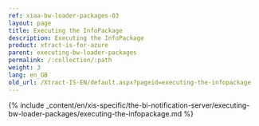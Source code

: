 ```yaml
---
ref: xiaa-bw-loader-packages-03
layout: page
title: Executing the InfoPackage
description: Executing the InfoPackage
product: xtract-is-for-azure
parent: executing-bw-loader-packages
permalink: /:collection/:path
weight: 3
lang: en_GB
old_url: /Xtract-IS-EN/default.aspx?pageid=executing-the-infopackage
---
```

{% include _content/en/xis-specific/the-bi-notification-server/executing-bw-loader-packages/executing-the-infopackage.md %}
